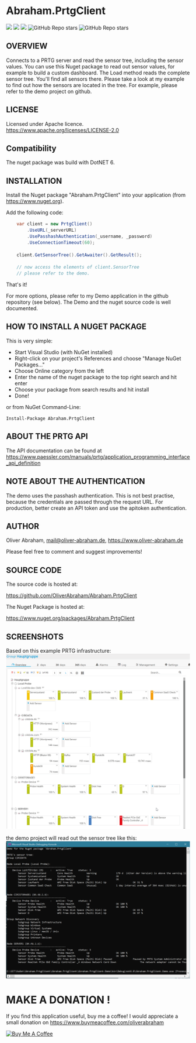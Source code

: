 # Abraham.PrtgClient

![](https://img.shields.io/github/downloads/oliverabraham/Abraham.PrtgClient/total) ![](https://img.shields.io/github/license/oliverabraham/Abraham.PrtgClient) ![](https://img.shields.io/github/languages/count/oliverabraham/Abraham.PrtgClient) ![GitHub Repo stars](https://img.shields.io/github/stars/oliverabraham/Abraham.PrtgClient?label=repo%20stars) ![GitHub Repo stars](https://img.shields.io/github/stars/oliverabraham?label=user%20stars)



## OVERVIEW

Connects to a PRTG server and read the sensor tree, including the sensor values.
You can use this Nuget package to read out sensor values, for example to build a custom dashboard.
The Load method reads the complete sensor tree.
You'll find all sensors there.
Please take a look at my example to find out how the sensors are located in the tree.
For example, please refer to the demo project on github. 


## LICENSE

Licensed under Apache licence.
https://www.apache.org/licenses/LICENSE-2.0


## Compatibility

The nuget package was build with DotNET 6.



## INSTALLATION

Install the Nuget package "Abraham.PrtgClient" into your application (from https://www.nuget.org).

Add the following code:
```C#
    var client = new PrtgClient()
        .UseURL(_serverURL)
        .UsePasshashAuthentication(_username, _password)
        .UseConnectionTimeout(60);

    client.GetSensorTree().GetAwaiter().GetResult();

    // now access the elements of client.SensorTree
    // please refer to the demo.
```


That's it!

For more options, please refer to my Demo application in the github repository (see below).
The Demo and the nuget source code is well documented.



## HOW TO INSTALL A NUGET PACKAGE
This is very simple:
- Start Visual Studio (with NuGet installed) 
- Right-click on your project's References and choose "Manage NuGet Packages..."
- Choose Online category from the left
- Enter the name of the nuget package to the top right search and hit enter
- Choose your package from search results and hit install
- Done!


or from NuGet Command-Line:

    Install-Package Abraham.PrtgClient


## ABOUT THE PRTG API

The API documentation can be found at
https://www.paessler.com/manuals/prtg/application_programming_interface_api_definition

## NOTE ABOUT THE AUTHENTICATION

The demo uses the passhash authentication.
This is not best practise, because the credentials are passed through the request URL.
For production, better create an API token and use the apitoken authentication.



## AUTHOR

Oliver Abraham, mail@oliver-abraham.de, https://www.oliver-abraham.de

Please feel free to comment and suggest improvements!



## SOURCE CODE

The source code is hosted at:

https://github.com/OliverAbraham/Abraham.PrtgClient

The Nuget Package is hosted at: 

https://www.nuget.org/packages/Abraham.PrtgClient



## SCREENSHOTS

Based on this example PRTG infrastructure:
![](Screenshots/screenshot2.png)

the demo project will read out the sensor tree like this:
![](Screenshots/screenshot1.png)


# MAKE A DONATION !

If you find this application useful, buy me a coffee!
I would appreciate a small donation on https://www.buymeacoffee.com/oliverabraham

<a href="https://www.buymeacoffee.com/app/oliverabraham" target="_blank"><img src="https://cdn.buymeacoffee.com/buttons/v2/default-yellow.png" alt="Buy Me A Coffee" style="height: 60px !important;width: 217px !important;" ></a>

